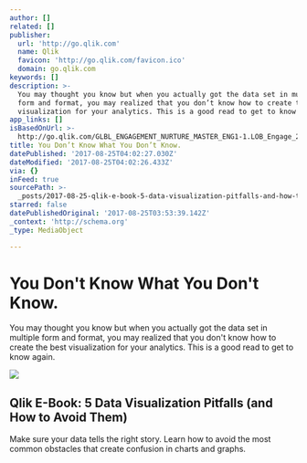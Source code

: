 ```yaml
---
author: []
related: []
publisher:
  url: 'http://go.qlik.com'
  name: Qlik
  favicon: 'http://go.qlik.com/favicon.ico'
  domain: go.qlik.com
keywords: []
description: >-
  You may thought you know but when you actually got the data set in multiple
  form and format, you may realized that you don’t know how to create the best
  visualization for your analytics. This is a good read to get to know again.
app_links: []
isBasedOnUrl: >-
  http://go.qlik.com/GLBL_ENGAGEMENT_NURTURE_MASTER_ENG1-1.LOB_Engage_2015_Tch2_PRG_LOB_Engage_2015_Tch2_LP.html?mkt_tok=eyJpIjoiT1RneFpHSmtaR1k1TnpWaSIsInQiOiJDa1lpWjJocEdhbTllVSt6NXBvc3ZOdldSNjhEVHNpaG5wVUZ2MWFqUnZFKzNsTDFFckdsTWJWTDlXR0Z5MWYyZmd5UDIrN2xJQjhYTngzRkhLRkx1QzJCalBmVGM4SE5VMFwvSHR4RUJ1WFwvT2U2aDNmaWV0OUFpWkdYWU5zd0FOSGVweUtiQVM0ZkRvQ3A2YW0rdWFDZz09In0%3D
title: You Don’t Know What You Don’t Know.
datePublished: '2017-08-25T04:02:27.030Z'
dateModified: '2017-08-25T04:02:26.433Z'
via: {}
inFeed: true
sourcePath: >-
  _posts/2017-08-25-qlik-e-book-5-data-visualization-pitfalls-and-how-to-avoid.md
starred: false
datePublishedOriginal: '2017-08-25T03:53:39.142Z'
_context: 'http://schema.org'
_type: MediaObject

---
```

# You Don't Know What You Don't Know.

You may thought you know but when you actually got the data set in multiple form and format, you may realized that you don't know how to create the best visualization for your analytics. This is a good read to get to know again.

<article style=""><img src="https://imgflo.herokuapp.com/graph/2b2431f8e7ba7b0/fddb249e98e3ea45b36df6d6f6fb66eb/croprotate.png?cropheight=179&amp;cropwidth=230&amp;degrees=0&amp;input=http%3A%2F%2Fgo.qlik.com%2Frs%2Fqliktech%2Fimages%2FGLBL_2014_H1_5_Pitfalls_Ebook_Reg_LP_IMG.png&amp;x=0&amp;y=7" /><h1>Qlik E-Book: 5 Data Visualization Pitfalls (and How to Avoid Them)</h1><p>Make sure your data tells the right story. Learn how to avoid the most common obstacles that create confusion in charts and graphs.</p></article>
